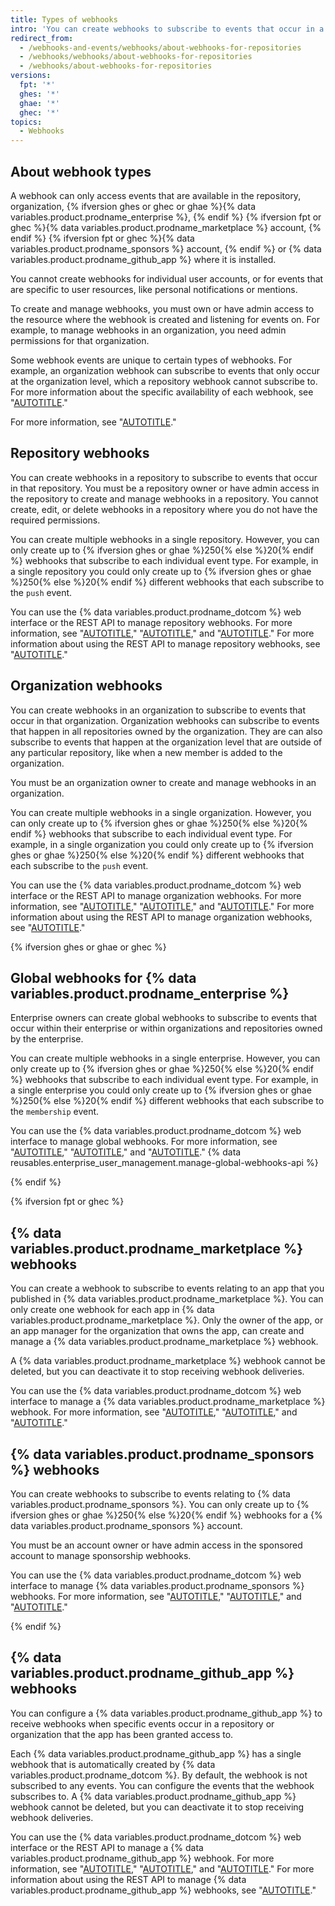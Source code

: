 ```yaml
---
title: Types of webhooks
intro: 'You can create webhooks to subscribe to events that occur in a specific repository, organization, {% ifversion ghes or ghec or ghae %}{% data variables.product.prodname_enterprise %}, {% endif %} {% ifversion fpt or ghec %}{% data variables.product.prodname_marketplace %} account, {% endif %} {% ifversion fpt or ghec %}{% data variables.product.prodname_sponsors %} account, {% endif %} or {% data variables.product.prodname_github_app %}.'
redirect_from:
  - /webhooks-and-events/webhooks/about-webhooks-for-repositories
  - /webhooks/webhooks/about-webhooks-for-repositories
  - /webhooks/about-webhooks-for-repositories
versions:
  fpt: '*'
  ghes: '*'
  ghae: '*'
  ghec: '*'
topics:
  - Webhooks
---
```


## About webhook types

A webhook can only access events that are available in the repository, organization, {% ifversion ghes or ghec or ghae %}{% data variables.product.prodname_enterprise %}, {% endif %} {% ifversion fpt or ghec %}{% data variables.product.prodname_marketplace %} account, {% endif %} {% ifversion fpt or ghec %}{% data variables.product.prodname_sponsors %} account, {% endif %} or {% data variables.product.prodname_github_app %} where it is installed.

You cannot create webhooks for individual user accounts, or for events that are specific to user resources, like personal notifications or mentions.

To create and manage webhooks, you must own or have admin access to the resource where the webhook is created and listening for events on. For example, to manage webhooks in an organization, you need admin permissions for that organization.

Some webhook events are unique to certain types of webhooks. For example, an organization webhook can subscribe to events that only occur at the organization level, which a repository webhook cannot subscribe to. For more information about the specific availability of each webhook, see "[AUTOTITLE](/webhooks/webhook-events-and-payloads)."

For more information, see "[AUTOTITLE](/webhooks/about-webhooks)."

## Repository webhooks

You can create webhooks in a repository to subscribe to events that occur in that repository. You must be a repository owner or have admin access in the repository to create and manage webhooks in a repository. You cannot create, edit, or delete webhooks in a repository where you do not have the required permissions.

You can create multiple webhooks in a single repository. However, you can only create up to {% ifversion ghes or ghae %}250{% else %}20{% endif %} webhooks that subscribe to each individual event type. For example, in a single repository you could only create up to {% ifversion ghes or ghae %}250{% else %}20{% endif %} different webhooks that each subscribe to the `push` event.

You can use the {% data variables.product.prodname_dotcom %} web interface or the REST API to manage repository webhooks. For more information, see "[AUTOTITLE](/webhooks/using-webhooks/creating-webhooks#creating-a-repository-webhook)," "[AUTOTITLE](/webhooks/using-webhooks/editing-webhooks#editing-a-repository-webhook)," and "[AUTOTITLE](/webhooks/using-webhooks/disabling-webhooks#disabling-a-repository-webhook)." For more information about using the REST API to manage repository webhooks, see "[AUTOTITLE](/rest/webhooks)."

## Organization webhooks

You can create webhooks in an organization to subscribe to events that occur in that organization. Organization webhooks can subscribe to events that happen in all repositories owned by the organization. They are can also subscribe to events that happen at the organization level that are outside of any particular repository, like when a new member is added to the organization.

You must be an organization owner to create and manage webhooks in an organization.

You can create multiple webhooks in a single organization. However, you can only create up to {% ifversion ghes or ghae %}250{% else %}20{% endif %} webhooks that subscribe to each individual event type. For example, in a single organization you could only create up to {% ifversion ghes or ghae %}250{% else %}20{% endif %} different webhooks that each subscribe to the `push` event.

You can use the {% data variables.product.prodname_dotcom %} web interface or the REST API to manage organization webhooks. For more information, see "[AUTOTITLE](/webhooks/using-webhooks/creating-webhooks#creating-an-organization-webhook)," "[AUTOTITLE](/webhooks/using-webhooks/editing-webhooks#editing-an-organization-webhook)," and "[AUTOTITLE](/webhooks/using-webhooks/disabling-webhooks#disabling-an-organization-webhook)." For more information about using the REST API to manage organization webhooks, see "[AUTOTITLE](/rest/orgs/webhooks)."

{% ifversion ghes or ghae or ghec %}

## Global webhooks for {% data variables.product.prodname_enterprise %}

Enterprise owners can create global webhooks to subscribe to events that occur within their enterprise or within organizations and repositories owned by the enterprise.

You can create multiple webhooks in a single enterprise. However, you can only create up to {% ifversion ghes or ghae %}250{% else %}20{% endif %} webhooks that subscribe to each individual event type. For example, in a single enterprise you could only create up to {% ifversion ghes or ghae %}250{% else %}20{% endif %} different webhooks that each subscribe to the `membership` event.

You can use the {% data variables.product.prodname_dotcom %} web interface to manage global webhooks. For more information, see "[AUTOTITLE](/webhooks/using-webhooks/creating-webhooks#creating-a-global-webhook-for-a-github-enterprise)," "[AUTOTITLE](/webhooks/using-webhooks/editing-webhooks#editing-a-global-webhook-for-a-github-enterprise)," and "[AUTOTITLE](/webhooks/using-webhooks/disabling-webhooks#disabling-a-global-webhook-for-a-github-enterprise)." {% data reusables.enterprise_user_management.manage-global-webhooks-api %}

{% endif %}

{% ifversion fpt or ghec %}

## {% data variables.product.prodname_marketplace %} webhooks

You can create a webhook to subscribe to events relating to an app that you published in {% data variables.product.prodname_marketplace %}. You can only create one webhook for each app in {% data variables.product.prodname_marketplace %}. Only the owner of the app, or an app manager for the organization that owns the app, can create and manage a {% data variables.product.prodname_marketplace %} webhook.

A {% data variables.product.prodname_marketplace %} webhook cannot be deleted, but you can deactivate it to stop receiving webhook deliveries.

You can use the {% data variables.product.prodname_dotcom %} web interface to manage a {% data variables.product.prodname_marketplace %} webhook. For more information, see "[AUTOTITLE](/webhooks/using-webhooks/creating-webhooks#creating-a-github-marketplace-webhook)," "[AUTOTITLE](/webhooks/using-webhooks/editing-webhooks#editing-a-github-marketplace-webhook)," and "[AUTOTITLE](/webhooks/using-webhooks/disabling-webhooks#disabling-a-github-marketplace-webhook)."

## {% data variables.product.prodname_sponsors %} webhooks

You can create webhooks to subscribe to events relating to {% data variables.product.prodname_sponsors %}. You can only create up to {% ifversion ghes or ghae %}250{% else %}20{% endif %} webhooks for a {% data variables.product.prodname_sponsors %} account.

You must be an account owner or have admin access in the sponsored account to manage sponsorship webhooks.

You can use the {% data variables.product.prodname_dotcom %} web interface to manage {% data variables.product.prodname_sponsors %} webhooks. For more information, see "[AUTOTITLE](/webhooks/using-webhooks/creating-webhooks#creating-a-github-sponsors-webhook)," "[AUTOTITLE](/webhooks/using-webhooks/editing-webhooks#editing-a-github-sponsors-webhook)," and "[AUTOTITLE](/webhooks/using-webhooks/disabling-webhooks#disabling-a-github-sponsors-webhook)."

{% endif %}

## {% data variables.product.prodname_github_app %} webhooks

You can configure a {% data variables.product.prodname_github_app %} to receive webhooks when specific events occur in a repository or organization that the app has been granted access to.

Each {% data variables.product.prodname_github_app %} has a single webhook that is automatically created by {% data variables.product.prodname_dotcom %}. By default, the webhook is not subscribed to any events. You can configure the events that the webhook subscribes to. A {% data variables.product.prodname_github_app %} webhook cannot be deleted, but you can deactivate it to stop receiving webhook deliveries.

You can use the {% data variables.product.prodname_dotcom %} web interface or the REST API to manage a {% data variables.product.prodname_github_app %} webhook. For more information, see "[AUTOTITLE](/webhooks/using-webhooks/creating-webhooks#creating-webhooks-for-a-github-app)," "[AUTOTITLE](/webhooks/using-webhooks/editing-webhooks#editing-webhooks-for-a-github-app)," and "[AUTOTITLE](/webhooks/using-webhooks/disabling-webhooks#disabling-webhooks-for-a-github-app)." For more information about using the REST API to manage {% data variables.product.prodname_github_app %} webhooks, see "[AUTOTITLE](/rest/apps/webhooks)."
